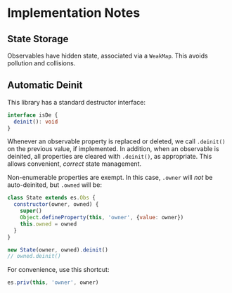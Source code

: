 # Implementation Notes

## State Storage

Observables have hidden state, associated via a `WeakMap`. This avoids pollution and collisions.

## Automatic Deinit

This library has a standard destructor interface:

```ts
interface isDe {
  deinit(): void
}
```

Whenever an observable property is replaced or deleted, we call `.deinit()` on the previous value, if implemented. In addition, when an observable is deinited, all properties are cleared with `.deinit()`, as appropriate. This allows convenient, _correct_ state management.

Non-enumerable properties are exempt. In this case, `.owner` will _not_ be auto-deinited, but `.owned` will be:

```js
class State extends es.Obs {
  constructor(owner, owned) {
    super()
    Object.defineProperty(this, 'owner', {value: owner})
    this.owned = owned
  }
}

new State(owner, owned).deinit()
// owned.deinit()
```

For convenience, use this shortcut:

```js
es.priv(this, 'owner', owner)
```
